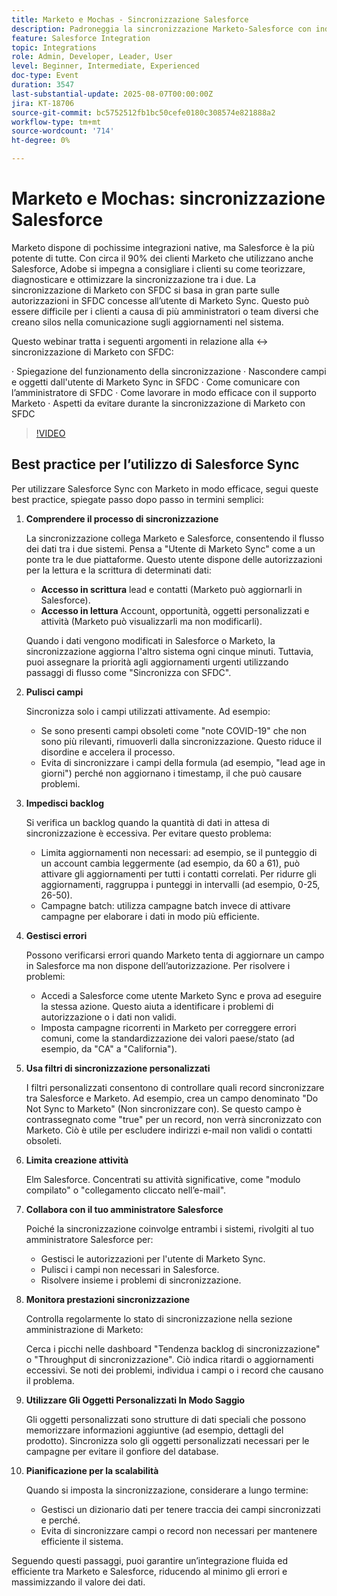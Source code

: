 ```yaml
---
title: Marketo e Mochas - Sincronizzazione Salesforce
description: Padroneggia la sincronizzazione Marketo-Salesforce con indicazioni esperte su autorizzazioni, visibilità sul campo, collaborazione tra amministratori e best practice per garantire un’integrazione fluida e ottimizzata.
feature: Salesforce Integration
topic: Integrations
role: Admin, Developer, Leader, User
level: Beginner, Intermediate, Experienced
doc-type: Event
duration: 3547
last-substantial-update: 2025-08-07T00:00:00Z
jira: KT-18706
source-git-commit: bc5752512fb1bc50cefe0180c308574e821888a2
workflow-type: tm+mt
source-wordcount: '714'
ht-degree: 0%

---
```



# Marketo e Mochas: sincronizzazione Salesforce

Marketo dispone di pochissime integrazioni native, ma Salesforce è la più potente di tutte. Con circa il 90% dei clienti Marketo che utilizzano anche Salesforce, Adobe si impegna a consigliare i clienti su come teorizzare, diagnosticare e ottimizzare la sincronizzazione tra i due. La sincronizzazione di Marketo con SFDC si basa in gran parte sulle autorizzazioni in SFDC concesse all’utente di Marketo Sync. Questo può essere difficile per i clienti a causa di più amministratori o team diversi che creano silos nella comunicazione sugli aggiornamenti nel sistema.

Questo webinar tratta i seguenti argomenti in relazione alla &lt;-> sincronizzazione di Marketo con SFDC:

· Spiegazione del funzionamento della sincronizzazione
· Nascondere campi e oggetti dall&#39;utente di Marketo Sync in SFDC
· Come comunicare con l’amministratore di SFDC
· Come lavorare in modo efficace con il supporto Marketo
· Aspetti da evitare durante la sincronizzazione di Marketo con SFDC

>[!VIDEO](https://video.tv.adobe.com/v/3470624/?learn=on&enablevpops)

## Best practice per l’utilizzo di Salesforce Sync

Per utilizzare Salesforce Sync con Marketo in modo efficace, segui queste best practice, spiegate passo dopo passo in termini semplici:

1. **Comprendere il processo di sincronizzazione**

   La sincronizzazione collega Marketo e Salesforce, consentendo il flusso dei dati tra i due sistemi. Pensa a &quot;Utente di Marketo Sync&quot; come a un ponte tra le due piattaforme. Questo utente dispone delle autorizzazioni per la lettura e la scrittura di determinati dati:

   * **Accesso in scrittura** lead e contatti (Marketo può aggiornarli in Salesforce).
   * **Accesso in lettura** Account, opportunità, oggetti personalizzati e attività (Marketo può visualizzarli ma non modificarli).

   Quando i dati vengono modificati in Salesforce o Marketo, la sincronizzazione aggiorna l&#39;altro sistema ogni cinque minuti. Tuttavia, puoi assegnare la priorità agli aggiornamenti urgenti utilizzando passaggi di flusso come &quot;Sincronizza con SFDC&quot;.

1. **Pulisci campi**

   Sincronizza solo i campi utilizzati attivamente. Ad esempio:

   * Se sono presenti campi obsoleti come &quot;note COVID-19&quot; che non sono più rilevanti, rimuoverli dalla sincronizzazione. Questo riduce il disordine e accelera il processo.
   * Evita di sincronizzare i campi della formula (ad esempio, &quot;lead age in giorni&quot;) perché non aggiornano i timestamp, il che può causare problemi.

1. **Impedisci backlog**

   Si verifica un backlog quando la quantità di dati in attesa di sincronizzazione è eccessiva. Per evitare questo problema:

   * Limita aggiornamenti non necessari: ad esempio, se il punteggio di un account cambia leggermente (ad esempio, da 60 a 61), può attivare gli aggiornamenti per tutti i contatti correlati. Per ridurre gli aggiornamenti, raggruppa i punteggi in intervalli (ad esempio, 0-25, 26-50).
   * Campagne batch: utilizza campagne batch invece di attivare campagne per elaborare i dati in modo più efficiente.

1. **Gestisci errori**

   Possono verificarsi errori quando Marketo tenta di aggiornare un campo in Salesforce ma non dispone dell’autorizzazione. Per risolvere i problemi:

   * Accedi a Salesforce come utente Marketo Sync e prova ad eseguire la stessa azione. Questo aiuta a identificare i problemi di autorizzazione o i dati non validi.
   * Imposta campagne ricorrenti in Marketo per correggere errori comuni, come la standardizzazione dei valori paese/stato (ad esempio, da &quot;CA&quot; a &quot;California&quot;).

1. **Usa filtri di sincronizzazione personalizzati**

   I filtri personalizzati consentono di controllare quali record sincronizzare tra Salesforce e Marketo. Ad esempio, crea un campo denominato &quot;Do Not Sync to Marketo&quot; (Non sincronizzare con). Se questo campo è contrassegnato come &quot;true&quot; per un record, non verrà sincronizzato con Marketo. Ciò è utile per escludere indirizzi e-mail non validi o contatti obsoleti.

1. **Limita creazione attività**

   Elm Salesforce. Concentrati su attività significative, come &quot;modulo compilato&quot; o &quot;collegamento cliccato nell’e-mail&quot;.

1. **Collabora con il tuo amministratore Salesforce**

   Poiché la sincronizzazione coinvolge entrambi i sistemi, rivolgiti al tuo amministratore Salesforce per:

   * Gestisci le autorizzazioni per l&#39;utente di Marketo Sync.
   * Pulisci i campi non necessari in Salesforce.
   * Risolvere insieme i problemi di sincronizzazione.

1. **Monitora prestazioni sincronizzazione**

   Controlla regolarmente lo stato di sincronizzazione nella sezione amministrazione di Marketo:

   Cerca i picchi nelle dashboard &quot;Tendenza backlog di sincronizzazione&quot; o &quot;Throughput di sincronizzazione&quot;. Ciò indica ritardi o aggiornamenti eccessivi.
Se noti dei problemi, individua i campi o i record che causano il problema.

1. **Utilizzare Gli Oggetti Personalizzati In Modo Saggio**

   Gli oggetti personalizzati sono strutture di dati speciali che possono memorizzare informazioni aggiuntive (ad esempio, dettagli del prodotto). Sincronizza solo gli oggetti personalizzati necessari per le campagne per evitare il gonfiore del database.

1. **Pianificazione per la scalabilità**

   Quando si imposta la sincronizzazione, considerare a lungo termine:

   * Gestisci un dizionario dati per tenere traccia dei campi sincronizzati e perché.
   * Evita di sincronizzare campi o record non necessari per mantenere efficiente il sistema.

Seguendo questi passaggi, puoi garantire un’integrazione fluida ed efficiente tra Marketo e Salesforce, riducendo al minimo gli errori e massimizzando il valore dei dati.
